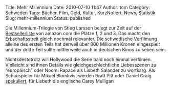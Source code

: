 Title: Mehr Millennium
Date: 2010-07-10 11:47
Author: tom
Category: Schweden
Tags: Bücher, Film, Geld, Kultur, KurzNotiert, News, Statistik
Slug: mehr-millennium
Status: published

Die Millennium-Trilogie von Stieg Larsson belegt zur Zeit auf der
[Bestsellerliste](http://www.amazon.com/gp/bestsellers/books/) von
amazon.com die Plätze 1, 2 und 3. Das macht den
[Erbschaftsstreit](http://de.wikipedia.org/wiki/Stieg_Larsson#Erbschaftsstreit)
gleich nochmal relevanter. Die schwedische
[Verfilmung](http://www.fiket.de/2010/04/12/millennium-trilogie-als-sechsteiler/)
alleine des ersten Teils hat derweil über 800 Millionen Kronen
eingespielt und der dritte Teil sollte mittlerweile auch in deutschen
Kinos zu sehen sein.

Nichtsdestotrotz will Hollywood die Serie bald noch einmal verfilmen.
Vielleicht sind ihnen Details wie gleichgeschlechtliche Liebesszenen zu
“europäisch” oder Noomi Rapace als Lisbeth Salander zu wortkarg. Als
Schauspieler für Mikael Blomkvist werden Bratt Pitt oder Daniel Craig
[spekuliert](http://www.dn.se/kultur-noje/film-tv/bond-craig-kan-spela-mikael-blomkvist-1.1116880),
für Lisbeth die englische Carey Mulligan

